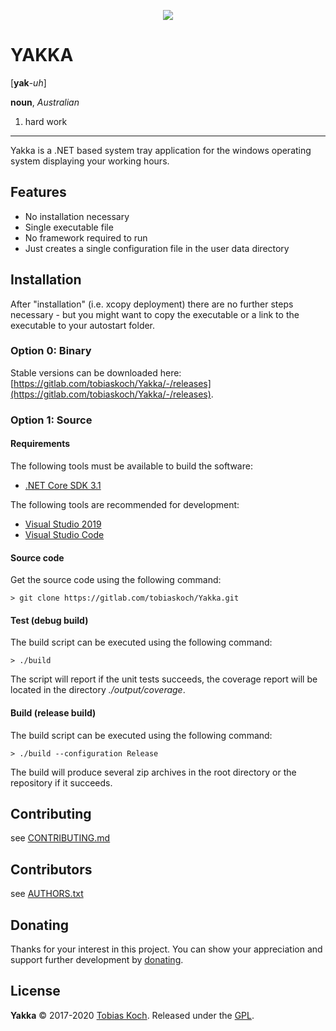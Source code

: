 <p align="center">
  <img src="https://gitlab.com/tobiaskoch/Yakka/raw/master/assets/Yakka-256.png">
</p>

# YAKKA

[**yak**-*uh*]

**noun**, *Australian*
1. hard work

---
Yakka is a .NET based system tray application for the windows operating system displaying your working hours.

## Features
* No installation necessary
* Single executable file
* No framework required to run
* Just creates a single configuration file in the user data directory

## Installation
After "installation" (i.e. xcopy deployment) there are no further steps necessary - but you might want to copy the executable or a link to the executable to your autostart folder.

### Option 0: Binary
Stable versions can be downloaded here: [https://gitlab.com/tobiaskoch/Yakka/-/releases](https://gitlab.com/tobiaskoch/Yakka/-/releases).

### Option 1: Source
#### Requirements
The following tools must be available to build the software:

* [.NET Core SDK 3.1](https://dotnet.microsoft.com/download)

The following tools are recommended for development:

* [Visual Studio 2019](https://visualstudio.microsoft.com/vs/)
* [Visual Studio Code](https://code.visualstudio.com/)

#### Source code
Get the source code using the following command:

    > git clone https://gitlab.com/tobiaskoch/Yakka.git

#### Test (debug build)
The build script can be executed using the following command:

    > ./build

The script will report if the unit tests succeeds, the coverage report will be located in the directory *./output/coverage*.

#### Build (release build)
The build script can be executed using the following command:

    > ./build --configuration Release

The build will produce several zip archives in the root directory or the repository if it succeeds.

## Contributing
see [CONTRIBUTING.md](https://gitlab.com/tobiaskoch/Yakka/blob/master/CONTRIBUTING.md)

## Contributors
see [AUTHORS.txt](https://gitlab.com/tobiaskoch/Yakka/blob/master/AUTHORS.txt)

## Donating
Thanks for your interest in this project. You can show your appreciation and support further development by [donating](https://www.tk-software.de/donate).

## License
**Yakka** © 2017-2020  [Tobias Koch](https://www.tk-software.de). Released under the [GPL](https://gitlab.com/tobiaskoch/Yakka/blob/master/LICENSE.txt).